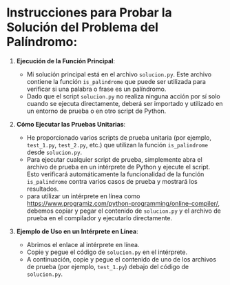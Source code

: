 # Instrucciones para Probar la Solución del Problema del Palíndromo:


1. **Ejecución de la Función Principal**:
   - Mi solución principal está en el archivo `solucion.py`. Este archivo contiene la función `is_palindrome` que puede ser utilizada para verificar si una palabra o frase es un palíndromo.
   - Dado que el script `solucion.py` no realiza ninguna acción por sí solo cuando se ejecuta directamente, deberá ser importado y utilizado en un entorno de prueba o en otro script de Python.

2. **Cómo Ejecutar las Pruebas Unitarias**:
   - He proporcionado varios scripts de prueba unitaria (por ejemplo, `test_1.py`, `test_2.py`, etc.) que utilizan la función `is_palindrome` desde `solucion.py`.
   - Para ejecutar cualquier script de prueba, simplemente abra el archivo de prueba en un intérprete de Python y ejecute el script. Esto verificará automáticamente la funcionalidad de la función `is_palindrome` contra varios casos de prueba y mostrará los resultados.
   - para utilizar un intérprete en línea como https://www.programiz.com/python-programming/online-compiler/, debemos copiar y pegar el contenido de `solucion.py` y el archivo de prueba en el compilador y ejecutarlo directamente.

3. **Ejemplo de Uso en un Intérprete en Línea**:
   - Abrimos el enlace al intérprete en línea.
   - Copie y pegue el código de `solucion.py` en el intérprete.
   - A continuación, copie y pegue el contenido de uno de los archivos de prueba (por ejemplo, `test_1.py`) debajo del código de `solucion.py`.